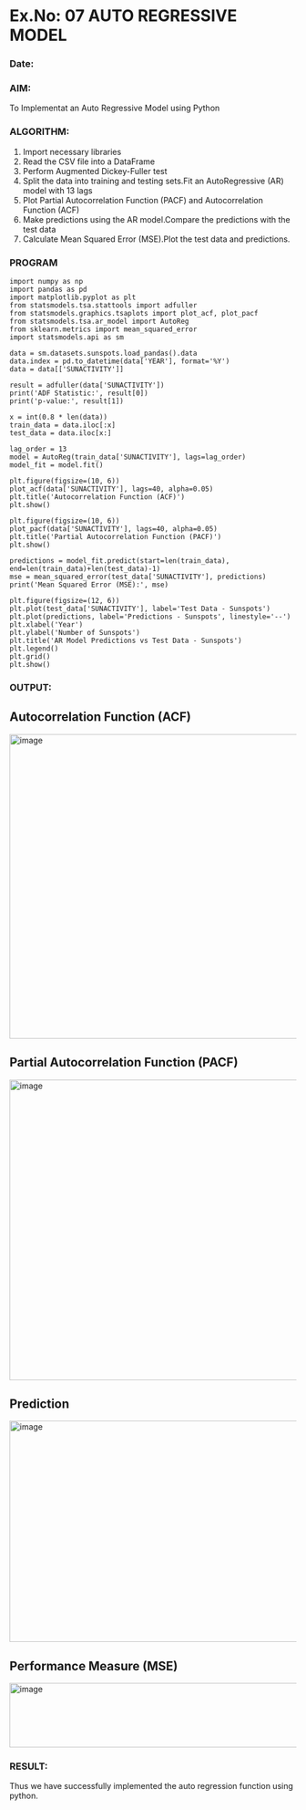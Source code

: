 # Ex.No: 07                                       AUTO REGRESSIVE MODEL
### Date: 



### AIM:
To Implementat an Auto Regressive Model using Python
### ALGORITHM:
1. Import necessary libraries
2. Read the CSV file into a DataFrame
3. Perform Augmented Dickey-Fuller test
4. Split the data into training and testing sets.Fit an AutoRegressive (AR) model with 13 lags
5. Plot Partial Autocorrelation Function (PACF) and Autocorrelation Function (ACF)
6. Make predictions using the AR model.Compare the predictions with the test data
7. Calculate Mean Squared Error (MSE).Plot the test data and predictions.
### PROGRAM
```
import numpy as np
import pandas as pd
import matplotlib.pyplot as plt
from statsmodels.tsa.stattools import adfuller
from statsmodels.graphics.tsaplots import plot_acf, plot_pacf
from statsmodels.tsa.ar_model import AutoReg
from sklearn.metrics import mean_squared_error
import statsmodels.api as sm

data = sm.datasets.sunspots.load_pandas().data
data.index = pd.to_datetime(data['YEAR'], format='%Y')
data = data[['SUNACTIVITY']] 

result = adfuller(data['SUNACTIVITY'])
print('ADF Statistic:', result[0])
print('p-value:', result[1])

x = int(0.8 * len(data))
train_data = data.iloc[:x]
test_data = data.iloc[x:]

lag_order = 13
model = AutoReg(train_data['SUNACTIVITY'], lags=lag_order)
model_fit = model.fit()

plt.figure(figsize=(10, 6))
plot_acf(data['SUNACTIVITY'], lags=40, alpha=0.05)
plt.title('Autocorrelation Function (ACF)')
plt.show()

plt.figure(figsize=(10, 6))
plot_pacf(data['SUNACTIVITY'], lags=40, alpha=0.05)
plt.title('Partial Autocorrelation Function (PACF)')
plt.show()

predictions = model_fit.predict(start=len(train_data), end=len(train_data)+len(test_data)-1)
mse = mean_squared_error(test_data['SUNACTIVITY'], predictions)
print('Mean Squared Error (MSE):', mse)

plt.figure(figsize=(12, 6))
plt.plot(test_data['SUNACTIVITY'], label='Test Data - Sunspots')
plt.plot(predictions, label='Predictions - Sunspots', linestyle='--')
plt.xlabel('Year')
plt.ylabel('Number of Sunspots')
plt.title('AR Model Predictions vs Test Data - Sunspots')
plt.legend()
plt.grid()
plt.show()
```
### OUTPUT:
## Autocorrelation Function (ACF)
<img width="693" height="534" alt="image" src="https://github.com/user-attachments/assets/79bece2e-4355-44de-861c-4745f7c3fa5d" />

## Partial Autocorrelation Function (PACF)
<img width="725" height="527" alt="image" src="https://github.com/user-attachments/assets/ac3d3aad-5924-4400-b6b9-dc494409ec8a" />

## Prediction
<img width="750" height="388" alt="image" src="https://github.com/user-attachments/assets/2846fce3-cc2e-4c2b-a4c1-3762f9ea4b7e" />

## Performance Measure (MSE)
<img width="794" height="113" alt="image" src="https://github.com/user-attachments/assets/0e40701c-c31d-4709-9beb-f5ff81c3b1e7" />

### RESULT:
Thus we have successfully implemented the auto regression function using python.
